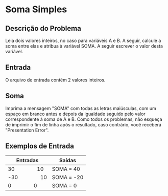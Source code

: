 # Soma Simples

## Descrição do Problema

Leia dois valores inteiros, no caso para variáveis A e B. A seguir, calcule a soma entre elas e atribua à variável SOMA. A seguir escrever o valor desta variável.

## Entrada

O arquivo de entrada contém 2 valores inteiros.

## Soma

Imprima a mensagem "SOMA" com todas as letras maiúsculas, com um espaço em branco antes e depois da igualdade seguido pelo valor correspondente à soma de A e B. Como todos os problemas, não esqueça de imprimir o fim de linha após o resultado, caso contrário, você receberá "Presentation Error".

## Exemplos de Entrada

| Entradas  | Saídas |
| ------------- | ------------- |
| 30⠀⠀⠀⠀⠀⠀10  | SOMA = 40  |
| -30⠀⠀⠀⠀⠀⠀10  | SOMA = -20  |
| 0⠀⠀⠀⠀⠀⠀0  | SOMA = 0  |
